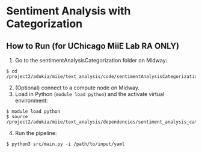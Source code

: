 # Sentiment Analysis with Categorization

## How to Run (for UChicago MiiE Lab RA ONLY) 

1. Go to the sentimentAnalysisCategorization folder on Midway:
```
$ cd /project2/adukia/miie/text_analysis/code/sentimentAnalysisCategorization
```
2. (Optional) connect to a compute node on Midway.
3. Load in Python (`module load python`) and the activate virtual environment:
```
$ module load python
$ source /project2/adukia/miie/text_analysis/dependencies/sentiment_analysis_categorization/sentiment_analysis_categorization_venv/bin/activate
```
4. Run the pipeline:
```
$ python3 src/main.py -i /path/to/input/yaml
```